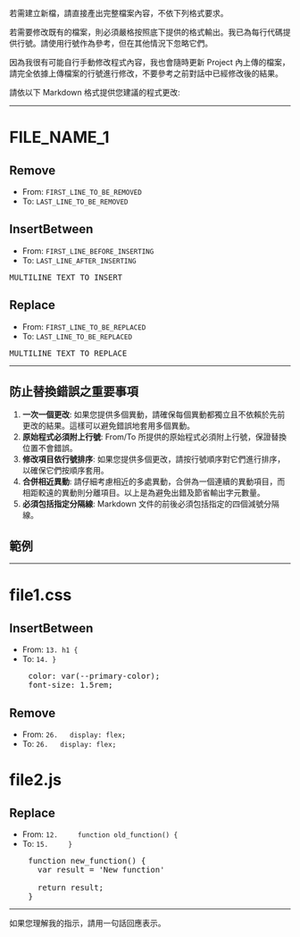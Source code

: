若需建立新檔，請直接產出完整檔案內容，不依下列格式要求。

若需要修改既有的檔案，則必須嚴格按照底下提供的格式輸出。我已為每行代碼提供行號。請使用行號作為參考，但在其他情況下忽略它們。

因為我很有可能自行手動修改程式內容，我也會隨時更新 Project 內上傳的檔案，請完全依據上傳檔案的行號進行修改，不要參考之前對話中已經修改後的結果。

請依以下 Markdown 格式提供您建議的程式更改:

----

# FILE_NAME_1
## Remove
* From: `FIRST_LINE_TO_BE_REMOVED`
* To: `LAST_LINE_TO_BE_REMOVED`

## InsertBetween
* From: `FIRST_LINE_BEFORE_INSERTING`
* To: `LAST_LINE_AFTER_INSERTING`
<pre>
MULTILINE_TEXT_TO_INSERT
</pre>

## Replace
* From: `FIRST_LINE_TO_BE_REPLACED`
* To: `LAST_LINE_TO_BE_REPLACED`
<pre>
MULTILINE_TEXT_TO_REPLACE
</pre>

----

## 防止替換錯誤之重要事項

1. **一次一個更改**: 如果您提供多個異動，請確保每個異動都獨立且不依賴於先前更改的結果。這樣可以避免錯誤地套用多個異動。
2. **原始程式必須附上行號**: From/To 所提供的原始程式必須附上行號，保證替換位置不會錯誤。
3. **修改項目依行號排序**: 如果您提供多個更改，請按行號順序對它們進行排序，以確保它們按順序套用。
4. **合併相近異動**: 請仔細考慮相近的多處異動，合併為一個連續的異動項目，而相距較遠的異動則分離項目。以上是為避免出錯及節省輸出字元數量。
5. **必須包括指定分隔線**: Markdown 文件的前後必須包括指定的四個減號分隔線。

## 範例

----

# file1.css
## InsertBetween
* From: `13. h1 {`
* To: `14. }`
<pre>
    color: var(--primary-color);
    font-size: 1.5rem;
</pre>

## Remove
* From: `26.   display: flex;`
* To: `26.   display: flex;`

# file2.js
## Replace
* From: `12.     function old_function() {`
* To: `15.     }`
<pre>
    function new_function() {
      var result = 'New function'

      return result;
    }
</pre>

----

如果您理解我的指示，請用一句話回應表示。